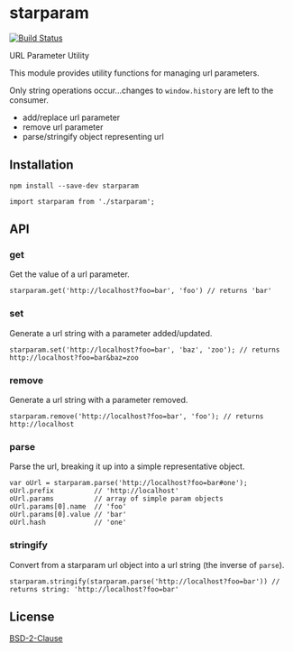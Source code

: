 # starparam

[![Build Status](https://travis-ci.org/jonbri/starparam.svg?branch=master)](https://travis-ci.org/jonbri/starparam)

URL Parameter Utility

This module provides utility functions for managing url parameters.

Only string operations occur...changes to `window.history` are left to the consumer.

* add/replace url parameter
* remove url parameter
* parse/stringify object representing url


## Installation
`npm install --save-dev starparam`

```
import starparam from './starparam';
```

## API
### get
Get the value of a url parameter.

```
starparam.get('http://localhost?foo=bar', 'foo') // returns 'bar'
```

### set
Generate a url string with a parameter added/updated.

```
starparam.set('http://localhost?foo=bar', 'baz', 'zoo'); // returns http://localhost?foo=bar&baz=zoo
```

### remove
Generate a url string with a parameter removed.

```
starparam.remove('http://localhost?foo=bar', 'foo'); // returns http://localhost
```

### parse
Parse the url, breaking it up into a simple representative object.

```
var oUrl = starparam.parse('http://localhost?foo=bar#one');
oUrl.prefix          // 'http://localhost'
oUrl.params          // array of simple param objects
oUrl.params[0].name  // 'foo'
oUrl.params[0].value // 'bar'
oUrl.hash            // 'one'
```

### stringify
Convert from a starparam url object into a url string (the inverse of `parse`).

```
starparam.stringify(starparam.parse('http://localhost?foo=bar')) // returns string: 'http://localhost?foo=bar'
```

## License
[BSD-2-Clause](http://spdx.org/licenses/BSD-2-Clause)
